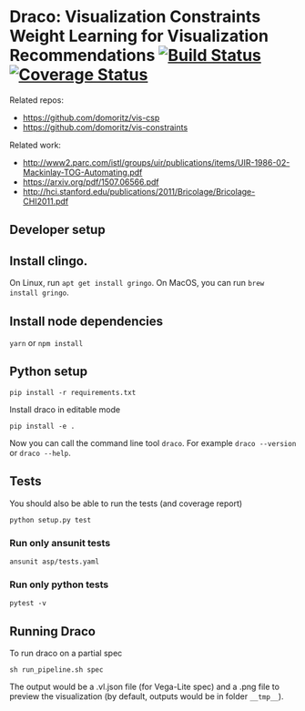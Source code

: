 # Draco: Visualization Constraints Weight Learning for Visualization Recommendations [![Build Status](https://travis-ci.org/domoritz/draco.svg?branch=master)](https://travis-ci.org/domoritz/draco) [![Coverage Status](https://coveralls.io/repos/github/domoritz/draco/badge.svg?branch=master)](https://coveralls.io/github/domoritz/draco?branch=master)

Related repos:
* https://github.com/domoritz/vis-csp
* https://github.com/domoritz/vis-constraints

Related work:
* http://www2.parc.com/istl/groups/uir/publications/items/UIR-1986-02-Mackinlay-TOG-Automating.pdf
* https://arxiv.org/pdf/1507.06566.pdf
* http://hci.stanford.edu/publications/2011/Bricolage/Bricolage-CHI2011.pdf

## Developer setup

## Install clingo.

On Linux, run `apt get install gringo`. On MacOS, you can run `brew install gringo`.

## Install node dependencies

`yarn` or `npm install`

## Python setup

`pip install -r requirements.txt`

Install draco in editable mode

`pip install -e .`

Now you can call the command line tool `draco`. For example `draco --version` or `draco --help`.

## Tests

You should also be able to run the tests (and coverage report)

`python setup.py test`

### Run only ansunit tests

`ansunit asp/tests.yaml`

### Run only python tests

`pytest -v`

## Running Draco

To run draco on a partial spec

`sh run_pipeline.sh spec`

The output would be a .vl.json file (for Vega-Lite spec) and a .png file to preview the visualization (by default, outputs would be in folder `__tmp__`).
